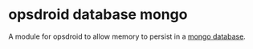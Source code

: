 # opsdroid database mongo

A module for opsdroid to allow memory to persist in a [mongo database](https://www.mongodb.com/).
